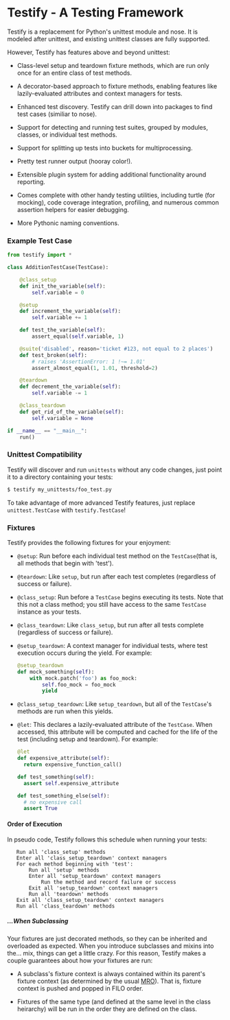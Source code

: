 # Testify - A Testing Framework

Testify is a replacement for Python's unittest module and nose. It is modeled
after unittest, and existing unittest classes are fully supported.

However, Testify has features above and beyond unittest:

  - Class-level setup and teardown fixture methods, which are run only once for
    an entire class of test methods.

  - A decorator-based approach to fixture methods, enabling features like
    lazily-evaluated attributes and context managers for tests.

  - Enhanced test discovery. Testify can drill down into packages to find test
    cases (similiar to nose).

  - Support for detecting and running test suites, grouped by modules,
    classes, or individual test methods.

  - Support for splitting up tests into buckets for multiprocessing.

  - Pretty test runner output (hooray color!).

  - Extensible plugin system for adding additional functionality around
    reporting.

  - Comes complete with other handy testing utilities, including turtle (for
    mocking), code coverage integration, profiling, and numerous common
    assertion helpers for easier debugging.

  - More Pythonic naming conventions.

### Example Test Case

```python
from testify import *

class AdditionTestCase(TestCase):

    @class_setup
    def init_the_variable(self):
        self.variable = 0

    @setup
    def increment_the_variable(self):
        self.variable += 1

    def test_the_variable(self):
        assert_equal(self.variable, 1)

    @suite('disabled', reason='ticket #123, not equal to 2 places')
    def test_broken(self):
        # raises 'AssertionError: 1 !~= 1.01'
        assert_almost_equal(1, 1.01, threshold=2)

    @teardown
    def decrement_the_variable(self):
        self.variable -= 1

    @class_teardown
    def get_rid_of_the_variable(self):
        self.variable = None

if __name__ == "__main__":
    run()
```

### Unittest Compatibility

Testify will discover and run ``unittests`` without any code changes, just
point it to a directory containing your tests:

```bash
$ testify my_unittests/foo_test.py
```

To take advantage of more advanced Testify features, just replace
``unittest.TestCase`` with ``testify.TestCase``!

### Fixtures

Testify provides the following fixtures for your enjoyment:

  - ``@setup``: Run before each individual test method on the ``TestCase``(that
	is, all methods that begin with 'test').

  - ``@teardown``: Like ``setup``, but run after each test completes
	(regardless of success or failure).

  - ``@class_setup``: Run before a ``TestCase`` begins executing its tests.
	Note that this not a class method; you still have access to the same
	``TestCase`` instance as your tests.

  - ``@class_teardown``: Like ``class_setup``, but run after all tests complete
	(regardless of success or failure).

  - ``@setup_teardown``: A context manager for individual tests, where test
	execution occurs during the yield. For example:

    ```python
    @setup_teardown
    def mock_something(self):
        with mock.patch('foo') as foo_mock:
            self.foo_mock = foo_mock
            yield
    ```

  - ``@class_setup_teardown``: Like ``setup_teardown``, but all of the
	``TestCase``'s methods are run when this yields.

  - ``@let``: This declares a lazily-evaluated attribute of the ``TestCase``.
	When accessed, this attribute will be computed and cached for the life of
	the test (including setup and teardown). For example:

    ```python
    @let
    def expensive_attribute(self):
      return expensive_function_call()

    def test_something(self):
      assert self.expensive_attribute

    def test_something_else(self):
      # no expensive call
      assert True
    ```

#### Order of Execution

In pseudo code, Testify follows this schedule when running your tests:

```
   Run all 'class_setup' methods
   Enter all 'class_setup_teardown' context managers
   For each method beginning with 'test':
       Run all 'setup' methods
       Enter all 'setup_teardown' context managers
           Run the method and record failure or success
       Exit all 'setup_teardown' context managers
       Run all 'teardown' methods
   Exit all 'class_setup_teardown' context managers
   Run all 'class_teardown' methods
```

##### ...When Subclassing

Your fixtures are just decorated methods, so they can be inherited and
overloaded as expected. When you introduce subclasses and mixins into the...
mix, things can get a little crazy. For this reason, Testify makes a couple
guarantees about how your fixtures are run:

 * A subclass's fixture context is always contained within its parent's fixture
   context (as determined by the usual
   [MRO](http://www.python.org/download/releases/2.3/mro/)). That is, fixture
   context is pushed and popped in FILO order.

 * Fixtures of the same type (and defined at the same level in the class
   heirarchy) will be run in the order they are defined on the class.

